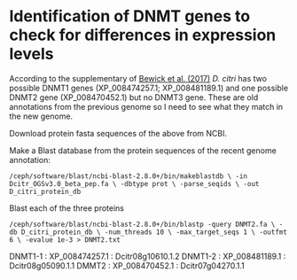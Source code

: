 # Identification of DNMT genes to check for differences in expression levels

According to the supplementary of [Bewick et al. (2017)](https://academic.oup.com/mbe/article-lookup/doi/10.1093/molbev/msw264) *D. citri* has two possible DNMT1 genes (XP_008474257.1; XP_008481189.1) and one possible DNMT2 gene (XP_008470452.1) but no DNMT3 gene. These are old annotations from the previous genome so I need to see what they match in the new genome. 

Download protein fasta sequences of the above from NCBI.

Make a Blast database from the protein sequences of the recent genome annotation:

`/ceph/software/blast/ncbi-blast-2.8.0+/bin/makeblastdb \
-in Dcitr_OGSv3.0_beta_pep.fa \
-dbtype prot \
-parse_seqids \
-out D_citri_protein_db`

Blast each of the three proteins

`/ceph/software/blast/ncbi-blast-2.8.0+/bin/blastp -query DNMT2.fa \
-db D_citri_protein_db \
-num_threads 10 \
-max_target_seqs 1 \
-outfmt 6 \
-evalue 1e-3 > DNMT2.txt`

DNMT1-1 : XP_008474257.1 : Dcitr08g10610.1.2
DNMT1-2 : XP_008481189.1 : Dcitr08g05090.1.1
DMMT2 : XP_008470452.1 : Dcitr07g04270.1.1